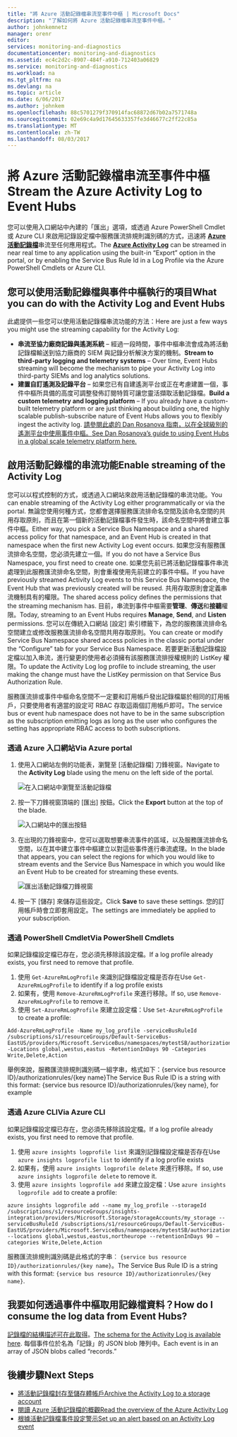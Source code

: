 ```yaml
---
title: "將 Azure 活動記錄檔串流至事件中樞 | Microsoft Docs"
description: "了解如何將 Azure 活動記錄檔串流至事件中樞。"
author: johnkemnetz
manager: orenr
editor: 
services: monitoring-and-diagnostics
documentationcenter: monitoring-and-diagnostics
ms.assetid: ec4c2d2c-8907-484f-a910-712403a06829
ms.service: monitoring-and-diagnostics
ms.workload: na
ms.tgt_pltfrm: na
ms.devlang: na
ms.topic: article
ms.date: 6/06/2017
ms.author: johnkem
ms.openlocfilehash: 88c5701279f370914fac68872d67b02a7571748a
ms.sourcegitcommit: 02e69c4a9d17645633357fe3d46677c2ff22c85a
ms.translationtype: MT
ms.contentlocale: zh-TW
ms.lasthandoff: 08/03/2017
---
```

# <a name="stream-the-azure-activity-log-to-event-hubs"></a><span data-ttu-id="bd9c1-103">將 Azure 活動記錄檔串流至事件中樞</span><span class="sxs-lookup"><span data-stu-id="bd9c1-103">Stream the Azure Activity Log to Event Hubs</span></span>
<span data-ttu-id="bd9c1-104">您可以使用入口網站中內建的「匯出」選項，或透過 Azure PowerShell Cmdlet 或 Azure CLI 來啟用記錄設定檔中服務匯流排規則識別碼的方式，迅速將 [**Azure 活動記錄檔**](monitoring-overview-activity-logs.md)串流至任何應用程式。</span><span class="sxs-lookup"><span data-stu-id="bd9c1-104">The [**Azure Activity Log**](monitoring-overview-activity-logs.md) can be streamed in near real time to any application using the built-in “Export” option in the portal, or by enabling the Service Bus Rule Id in a Log Profile via the Azure PowerShell Cmdlets or Azure CLI.</span></span>

## <a name="what-you-can-do-with-the-activity-log-and-event-hubs"></a><span data-ttu-id="bd9c1-105">您可以使用活動記錄檔與事件中樞執行的項目</span><span class="sxs-lookup"><span data-stu-id="bd9c1-105">What you can do with the Activity Log and Event Hubs</span></span>
<span data-ttu-id="bd9c1-106">此處提供一些您可以使用活動記錄檔串流功能的方法：</span><span class="sxs-lookup"><span data-stu-id="bd9c1-106">Here are just a few ways you might use the streaming capability for the Activity Log:</span></span>

* <span data-ttu-id="bd9c1-107">**串流至協力廠商記錄與遙測系統** – 經過一段時間，事件中樞串流會成為將活動記錄檔輸送到協力廠商的 SIEM 與記錄分析解決方案的機制。</span><span class="sxs-lookup"><span data-stu-id="bd9c1-107">**Stream to third-party logging and telemetry systems** – Over time, Event Hubs streaming will become the mechanism to pipe your Activity Log into third-party SIEMs and log analytics solutions.</span></span>
* <span data-ttu-id="bd9c1-108">**建置自訂遙測及記錄平台** – 如果您已有自建遙測平台或正在考慮建置一個，事件中樞所具備的高度可調整發佈訂閱特質可讓您靈活擷取活動記錄檔。</span><span class="sxs-lookup"><span data-stu-id="bd9c1-108">**Build a custom telemetry and logging platform** – If you already have a custom-built telemetry platform or are just thinking about building one, the highly scalable publish-subscribe nature of Event Hubs allows you to flexibly ingest the activity log.</span></span> [<span data-ttu-id="bd9c1-109">請參閱此處的 Dan Rosanova 指南，以在全球級別的遙測平台中使用事件中樞。</span><span class="sxs-lookup"><span data-stu-id="bd9c1-109">See Dan Rosanova’s guide to using Event Hubs in a global scale telemetry platform here.</span></span>](https://azure.microsoft.com/documentation/videos/build-2015-designing-and-sizing-a-global-scale-telemetry-platform-on-azure-event-Hubs/)

## <a name="enable-streaming-of-the-activity-log"></a><span data-ttu-id="bd9c1-110">啟用活動記錄檔的串流功能</span><span class="sxs-lookup"><span data-stu-id="bd9c1-110">Enable streaming of the Activity Log</span></span>
<span data-ttu-id="bd9c1-111">您可以以程式控制的方式，或透過入口網站來啟用活動記錄檔的串流功能。</span><span class="sxs-lookup"><span data-stu-id="bd9c1-111">You can enable streaming of the Activity Log either programmatically or via the portal.</span></span> <span data-ttu-id="bd9c1-112">無論您使用何種方式，您都會選擇服務匯流排命名空間及該命名空間的共用存取原則，而且在第一個新的活動記錄檔事件發生時，該命名空間中將會建立事件中樞。</span><span class="sxs-lookup"><span data-stu-id="bd9c1-112">Either way, you pick a Service Bus Namespace and a shared access policy for that namespace, and an Event Hub is created in that namespace when the first new Activity Log event occurs.</span></span> <span data-ttu-id="bd9c1-113">如果您沒有服務匯流排命名空間，您必須先建立一個。</span><span class="sxs-lookup"><span data-stu-id="bd9c1-113">If you do not have a Service Bus Namespace, you first need to create one.</span></span> <span data-ttu-id="bd9c1-114">如果您先前已將活動記錄檔事件串流處理到此服務匯流排命名空間，則會重複使用先前建立的事件中樞。</span><span class="sxs-lookup"><span data-stu-id="bd9c1-114">If you have previously streamed Activity Log events to this Service Bus Namespace, the Event Hub that was previously created will be reused.</span></span> <span data-ttu-id="bd9c1-115">共用存取原則會定義串流機制具有的權限。</span><span class="sxs-lookup"><span data-stu-id="bd9c1-115">The shared access policy defines the permissions that the streaming mechanism has.</span></span> <span data-ttu-id="bd9c1-116">目前，串流到事件中樞需要**管理**、**傳送**和**接聽**權限。</span><span class="sxs-lookup"><span data-stu-id="bd9c1-116">Today, streaming to an Event Hubs requires **Manage**, **Send**, and **Listen** permissions.</span></span> <span data-ttu-id="bd9c1-117">您可以在傳統入口網站 [設定] 索引標籤下，為您的服務匯流排命名空間建立或修改服務匯流排命名空間共用存取原則。</span><span class="sxs-lookup"><span data-stu-id="bd9c1-117">You can create or modify Service Bus Namespace shared access policies in the classic portal under the “Configure” tab for your Service Bus Namespace.</span></span> <span data-ttu-id="bd9c1-118">若要更新活動記錄檔設定檔以加入串流，進行變更的使用者必須擁有該服務匯流排授權規則的 ListKey 權限。</span><span class="sxs-lookup"><span data-stu-id="bd9c1-118">To update the Activity Log log profile to include streaming, the user making the change must have the ListKey permission on that Service Bus Authorization Rule.</span></span>

<span data-ttu-id="bd9c1-119">服務匯流排或事件中樞命名空間不一定要和訂用帳戶發出記錄檔屬於相同的訂用帳戶，只要使用者有適當的設定可 RBAC 存取這兩個訂用帳戶即可。</span><span class="sxs-lookup"><span data-stu-id="bd9c1-119">The service bus or event hub namespace does not have to be in the same subscription as the subscription emitting logs as long as the user who configures the setting has appropriate RBAC access to both subscriptions.</span></span>

### <a name="via-azure-portal"></a><span data-ttu-id="bd9c1-120">透過 Azure 入口網站</span><span class="sxs-lookup"><span data-stu-id="bd9c1-120">Via Azure portal</span></span>
1. <span data-ttu-id="bd9c1-121">使用入口網站左側的功能表，瀏覽至 [活動記錄檔]  刀鋒視窗。</span><span class="sxs-lookup"><span data-stu-id="bd9c1-121">Navigate to the **Activity Log** blade using the menu on the left side of the portal.</span></span>
   
    ![在入口網站中瀏覽至活動記錄檔](./media/monitoring-overview-activity-logs/activity-logs-portal-navigate.png)
2. <span data-ttu-id="bd9c1-123">按一下刀鋒視窗頂端的 [匯出]  按鈕。</span><span class="sxs-lookup"><span data-stu-id="bd9c1-123">Click the **Export** button at the top of the blade.</span></span>
   
    ![入口網站中的匯出按鈕](./media/monitoring-overview-activity-logs/activity-logs-portal-export.png)
3. <span data-ttu-id="bd9c1-125">在出現的刀鋒視窗中，您可以選取想要串流事件的區域，以及服務匯流排命名空間，以在其中建立事件中樞建立以對這些事件進行串流處理。</span><span class="sxs-lookup"><span data-stu-id="bd9c1-125">In the blade that appears, you can select the regions for which you would like to stream events and the Service Bus Namespace in which you would like an Event Hub to be created for streaming these events.</span></span>
   
    ![匯出活動記錄檔刀鋒視窗](./media/monitoring-overview-activity-logs/activity-logs-portal-export-blade.png)
4. <span data-ttu-id="bd9c1-127">按一下 [儲存]  來儲存這些設定。</span><span class="sxs-lookup"><span data-stu-id="bd9c1-127">Click **Save** to save these settings.</span></span> <span data-ttu-id="bd9c1-128">您的訂用帳戶時會立即套用設定。</span><span class="sxs-lookup"><span data-stu-id="bd9c1-128">The settings are immediately be applied to your subscription.</span></span>

### <a name="via-powershell-cmdlets"></a><span data-ttu-id="bd9c1-129">透過 PowerShell Cmdlet</span><span class="sxs-lookup"><span data-stu-id="bd9c1-129">Via PowerShell Cmdlets</span></span>
<span data-ttu-id="bd9c1-130">如果記錄檔設定檔已存在，您必須先移除該設定檔。</span><span class="sxs-lookup"><span data-stu-id="bd9c1-130">If a log profile already exists, you first need to remove that profile.</span></span>

1. <span data-ttu-id="bd9c1-131">使用 `Get-AzureRmLogProfile` 來識別記錄檔設定檔是否存在</span><span class="sxs-lookup"><span data-stu-id="bd9c1-131">Use `Get-AzureRmLogProfile` to identify if a log profile exists</span></span>
2. <span data-ttu-id="bd9c1-132">如果有，使用 `Remove-AzureRmLogProfile` 來進行移除。</span><span class="sxs-lookup"><span data-stu-id="bd9c1-132">If so, use `Remove-AzureRmLogProfile` to remove it.</span></span>
3. <span data-ttu-id="bd9c1-133">使用 `Set-AzureRmLogProfile` 來建立設定檔：</span><span class="sxs-lookup"><span data-stu-id="bd9c1-133">Use `Set-AzureRmLogProfile` to create a profile:</span></span>

```
Add-AzureRmLogProfile -Name my_log_profile -serviceBusRuleId /subscriptions/s1/resourceGroups/Default-ServiceBus-EastUS/providers/Microsoft.ServiceBus/namespaces/mytestSB/authorizationrules/RootManageSharedAccessKey -Locations global,westus,eastus -RetentionInDays 90 -Categories Write,Delete,Action
```

<span data-ttu-id="bd9c1-134">舉例來說，服務匯流排規則識別碼一組字串，格式如下：{service bus resource ID}/authorizationrules/{key name}</span><span class="sxs-lookup"><span data-stu-id="bd9c1-134">The Service Bus Rule ID is a string with this format: {service bus resource ID}/authorizationrules/{key name}, for example</span></span> 

### <a name="via-azure-cli"></a><span data-ttu-id="bd9c1-135">透過 Azure CLI</span><span class="sxs-lookup"><span data-stu-id="bd9c1-135">Via Azure CLI</span></span>
<span data-ttu-id="bd9c1-136">如果記錄檔設定檔已存在，您必須先移除該設定檔。</span><span class="sxs-lookup"><span data-stu-id="bd9c1-136">If a log profile already exists, you first need to remove that profile.</span></span>

1. <span data-ttu-id="bd9c1-137">使用 `azure insights logprofile list` 來識別記錄檔設定檔是否存在</span><span class="sxs-lookup"><span data-stu-id="bd9c1-137">Use `azure insights logprofile list` to identify if a log profile exists</span></span>
2. <span data-ttu-id="bd9c1-138">如果有，使用 `azure insights logprofile delete` 來進行移除。</span><span class="sxs-lookup"><span data-stu-id="bd9c1-138">If so, use `azure insights logprofile delete` to remove it.</span></span>
3. <span data-ttu-id="bd9c1-139">使用 `azure insights logprofile add` 來建立設定檔：</span><span class="sxs-lookup"><span data-stu-id="bd9c1-139">Use `azure insights logprofile add` to create a profile:</span></span>

```
azure insights logprofile add --name my_log_profile --storageId /subscriptions/s1/resourceGroups/insights-integration/providers/Microsoft.Storage/storageAccounts/my_storage --serviceBusRuleId /subscriptions/s1/resourceGroups/Default-ServiceBus-EastUS/providers/Microsoft.ServiceBus/namespaces/mytestSB/authorizationrules/RootManageSharedAccessKey --locations global,westus,eastus,northeurope --retentionInDays 90 –categories Write,Delete,Action
```

<span data-ttu-id="bd9c1-140">服務匯流排規則識別碼是此格式的字串︰ `{service bus resource ID}/authorizationrules/{key name}`。</span><span class="sxs-lookup"><span data-stu-id="bd9c1-140">The Service Bus Rule ID is a string with this format: `{service bus resource ID}/authorizationrules/{key name}`.</span></span>

## <a name="how-do-i-consume-the-log-data-from-event-hubs"></a><span data-ttu-id="bd9c1-141">我要如何透過事件中樞取用記錄檔資料？</span><span class="sxs-lookup"><span data-stu-id="bd9c1-141">How do I consume the log data from Event Hubs?</span></span>
<span data-ttu-id="bd9c1-142">[記錄檔的結構描述可在此取得](monitoring-overview-activity-logs.md)。</span><span class="sxs-lookup"><span data-stu-id="bd9c1-142">[The schema for the Activity Log is available here](monitoring-overview-activity-logs.md).</span></span> <span data-ttu-id="bd9c1-143">每個事件位於名為「記錄」的 JSON blob 陣列中。</span><span class="sxs-lookup"><span data-stu-id="bd9c1-143">Each event is in an array of JSON blobs called “records.”</span></span>

## <a name="next-steps"></a><span data-ttu-id="bd9c1-144">後續步驟</span><span class="sxs-lookup"><span data-stu-id="bd9c1-144">Next Steps</span></span>
* [<span data-ttu-id="bd9c1-145">將活動記錄檔封存至儲存體帳戶</span><span class="sxs-lookup"><span data-stu-id="bd9c1-145">Archive the Activity Log to a storage account</span></span>](monitoring-archive-activity-log.md)
* [<span data-ttu-id="bd9c1-146">閱讀 Azure 活動記錄檔的概觀</span><span class="sxs-lookup"><span data-stu-id="bd9c1-146">Read the overview of the Azure Activity Log</span></span>](monitoring-overview-activity-logs.md)
* [<span data-ttu-id="bd9c1-147">根據活動記錄檔事件設定警示</span><span class="sxs-lookup"><span data-stu-id="bd9c1-147">Set up an alert based on an Activity Log event</span></span>](insights-auditlog-to-webhook-email.md)

